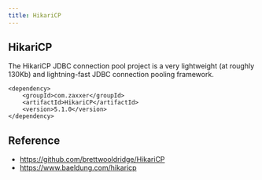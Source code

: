 ```yaml
---
title: HikariCP
---
```


## HikariCP
The HikariCP JDBC connection pool project is a very lightweight (at roughly 130Kb) and lightning-fast JDBC connection pooling framework.

```
<dependency>
    <groupId>com.zaxxer</groupId>
    <artifactId>HikariCP</artifactId>
    <version>5.1.0</version>
</dependency>
```


## Reference
- https://github.com/brettwooldridge/HikariCP
- https://www.baeldung.com/hikaricp
